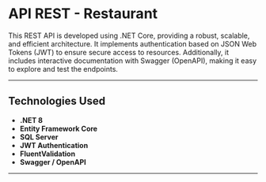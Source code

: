 # API REST - Restaurant

This REST API is developed using .NET Core, providing a robust, scalable, and efficient architecture. It implements authentication based on JSON Web Tokens (JWT) to ensure secure access to resources. Additionally, it includes interactive documentation with Swagger (OpenAPI), making it easy to explore and test the endpoints.

---

## Technologies Used

- **.NET 8**
- **Entity Framework Core**
- **SQL Server**
- **JWT Authentication**
- **FluentValidation**
- **Swagger / OpenAPI**

---

   


